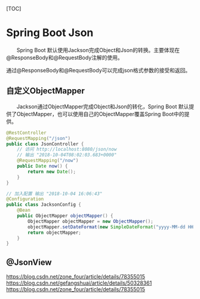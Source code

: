 [TOC]

# Spring Boot Json

　　Spring Boot 默认使用Jackson完成Object和Json的转换。主要体现在@ResponseBody和@RequestBody注解的使用。

   通过@ResponseBody和@RequestBody可以完成json格式参数的接受和返回。

## 自定义ObjectMapper

　　Jackson通过ObjectMapper完成Object和Json的转化，Spring Boot 默认提供了ObjectMapper，也可以使用自己的ObjectMapper覆盖Spring Boot中的提供。



```java
@RestController
@RequestMapping("/json")
public class JsonController {
    // 访问 http://localhost:8080/json/now
    // 输出 "2018-10-04T08:02:03.683+0000"
	@RequestMapping("/now")
	public Date now() {
		return new Date();
	}
}
```



```java
// 加入配置 输出 "2018-10-04 16:06:43"
@Configuration
public class JacksonConfig {
	@Bean
	public ObjectMapper objectMapper() {
		ObjectMapper objectMapper = new ObjectMapper();
		objectMapper.setDateFormat(new SimpleDateFormat("yyyy-MM-dd HH:mm:ss"));
		return objectMapper;
	}
}
```

## @JsonView




https://blog.csdn.net/zone_four/article/details/78355015
https://blog.csdn.net/gefangshuai/article/details/50328361
https://blog.csdn.net/zone_four/article/details/78355015


